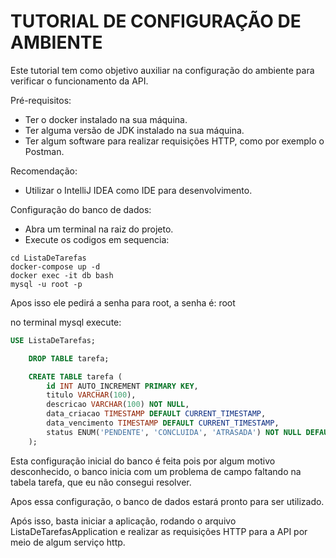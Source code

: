 TUTORIAL DE CONFIGURAÇÃO DE AMBIENTE
====================================
Este tutorial tem como objetivo auxiliar na configuração do ambiente para verificar o funcionamento da API.

Pré-requisitos:
* Ter o docker instalado na sua máquina.
* Ter alguma versão de JDK instalado na sua máquina.
* Ter algum software para realizar requisições HTTP, como por exemplo o Postman.

Recomendação:
* Utilizar o IntelliJ IDEA como IDE para desenvolvimento.

Configuração do banco de dados:
* Abra um terminal na raiz do projeto.
* Execute os codigos em sequencia:
```shell
cd ListaDeTarefas
docker-compose up -d
docker exec -it db bash
mysql -u root -p
``` 
Apos isso ele pedirá a senha para root, a senha é: root

no terminal mysql execute:
```sql
USE ListaDeTarefas;

    DROP TABLE tarefa;

    CREATE TABLE tarefa (
        id INT AUTO_INCREMENT PRIMARY KEY,
        titulo VARCHAR(100),
        descricao VARCHAR(100) NOT NULL,
        data_criacao TIMESTAMP DEFAULT CURRENT_TIMESTAMP,
        data_vencimento TIMESTAMP DEFAULT CURRENT_TIMESTAMP,
        status ENUM('PENDENTE', 'CONCLUIDA', 'ATRASADA') NOT NULL DEFAULT 'PENDENTE'
    );
```

Esta configuração inicial do banco é feita pois por algum motivo desconhecido, o banco inicia com um problema de campo faltando na tabela tarefa, que eu não consegui resolver.

Apos essa configuração, o banco de dados estará pronto para ser utilizado.

Após isso, basta iniciar a aplicação, rodando o arquivo ListaDeTarefasApplication e realizar as requisições HTTP para a API por meio de algum serviço http.